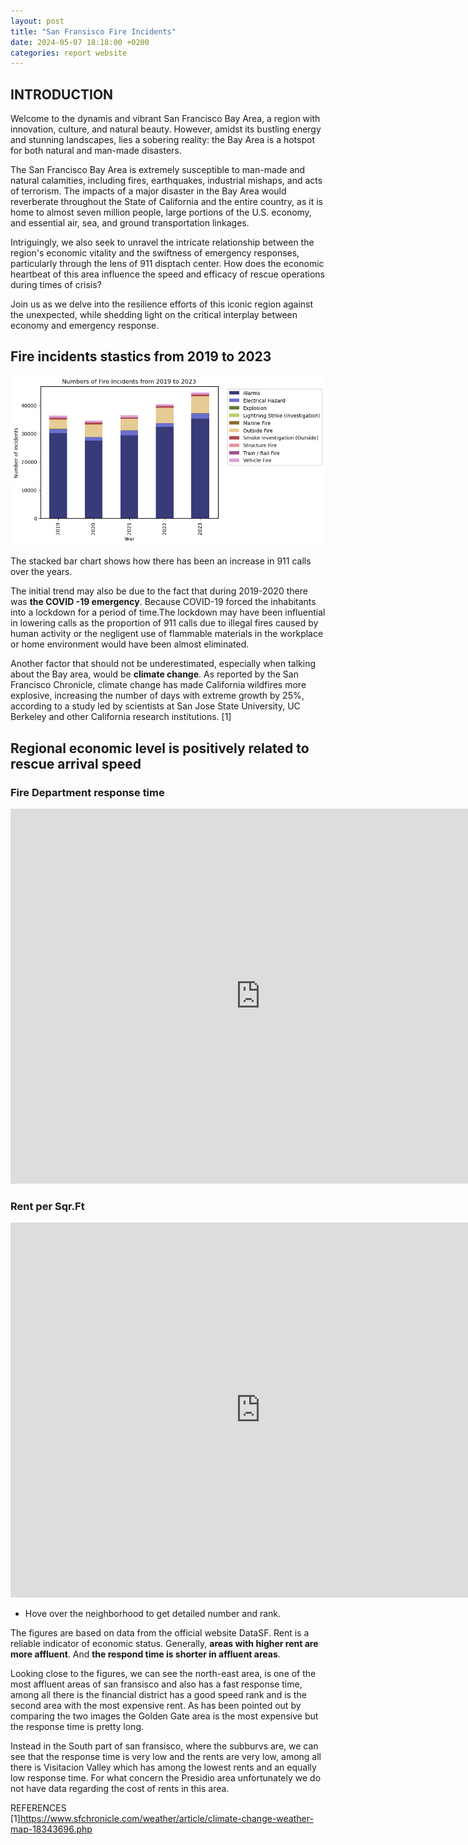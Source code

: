 ```yaml
---
layout: post
title: "San Fransisco Fire Incidents"
date: 2024-05-07 18:18:00 +0200
categories: report website
---
```



## INTRODUCTION

Welcome to the dynamis and vibrant San Francisco Bay Area, a region with innovation, culture, and natural beauty. However, amidst its bustling energy and stunning landscapes, lies a sobering reality: the Bay Area is a hotspot for both natural and man-made disasters.

The San Francisco Bay Area is extremely susceptible to man-made and natural calamities, including fires, earthquakes, industrial mishaps, and acts of terrorism. The impacts of a major disaster in the Bay Area would reverberate throughout the State of California and the entire country, as it is home to almost seven million people, large portions of the U.S. economy, and essential air, sea, and ground transportation linkages. 

Intriguingly, we also seek to unravel the intricate relationship between the region's economic vitality and the swiftness of emergency responses, particularly through the lens of 911 disptach center. How does the economic heartbeat of this area influence the speed and efficacy of rescue operations during times of crisis? 

Join us as we delve into the resilience efforts of this iconic region against the unexpected, while shedding light on the critical interplay between economy and emergency response.


## Fire incidents stastics from 2019 to 2023

![Alt text](https://raw.githubusercontent.com/luying01/finalproject24.github.io/main/graphs/stackbarchart.png "a title")

The stacked bar chart shows how there has been an increase in 911 calls over the years.

The initial trend may also be due to the fact that during 2019-2020 there was **the COVID -19 emergency**. Because COVID-19 forced the inhabitants into a lockdown for a period of time.The lockdown may have been influential in lowering calls as the proportion of 911 calls due to illegal fires caused by human activity or the negligent use of flammable materials in the workplace or home environment would have been almost eliminated.

Another factor that should not be underestimated, especially when talking about the Bay area, would be **climate change**.
As reported by the San Francisco Chronicle, climate change has made California wildfires more explosive, increasing the number of days with extreme growth by 25%, according to a study led by scientists at San Jose State University, UC Berkeley and other California research institutions. [1]

## Regional economic level is positively related to rescue arrival speed
### Fire Department response time
<embed 
       type="text/html" 
       src="https://luying01.github.io/finalproject24.github.io/graphs/map_t.html"
       width="800"
       height="600"
       >
### Rent per Sqr.Ft
<embed 
       type="text/html" 
       src="https://luying01.github.io/finalproject24.github.io/graphs/map_r.html"
       width="800"
       height="600"
       >
* Hove over the neighborhood to get detailed number and rank.

The figures are based on data from the official website DataSF. Rent is a reliable indicator of economic status. Generally, **areas with higher rent are more affluent**. And **the respond time is shorter in affluent areas**.

Looking close to the figures, we can see the north-east area, is one of the most affluent areas of san fransisco and also has a fast response time, among all there is the financial district has a good speed rank and is the second area with the most expensive rent.
As has been pointed out by comparing the two images the Golden Gate area is the most expensive but the response time is pretty long.

Instead in the South part of san fransisco, where the subburvs are, we can see that the response time is very low and the rents are very low, among all there is Visitacion Valley which has among the lowest rents and an equally low response time.
For what concern the Presidio area unfortunately we do not have data regarding the cost of rents in this area.

REFERENCES	
[1]https://www.sfchronicle.com/weather/article/climate-change-weather-map-18343696.php 
